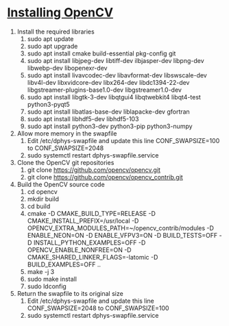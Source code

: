 # [Installing OpenCV](https://pimylifeup.com/raspberry-pi-opencv/)
1) Install the required libraries
	1) sudo apt update
	2) sudo apt upgrade
	3) sudo apt install cmake build-essential pkg-config git
	4) sudo apt install libjpeg-dev libtiff-dev ilbjasper-dev libpng-dev libwebp-dev libopenexr-dev
	5)  sudo apt install livavcodec-dev libavformat-dev libswscale-dev libv4l-dev libxvidcore-dev libx264-dev libdc1394-22-dev libgstreamer-plugins-base1.0-dev libgstreamer1.0-dev
	6) sudo apt install libgtk-3-dev libqtgui4 libqtwebkit4 libqt4-test python3-pyqt5
	7) sudo apt install libatlas-base-dev liblapacke-dev gfortran
	8) sudo apt install libhdf5-dev libhdf5-103
	9) sudo apt install python3-dev python3-pip python3-numpy
2) Allow more memory in the swapfile
	1) Edit /etc/dphys-swapfile and update this line CONF_SWAPSIZE=100 to CONF_SWAPSIZE=2048
	2) sudo systemctl restart dphys-swapfile.service
3) Clone the OpenCV git repositories
	1) git clone https://github.com/opencv/opencv.git
	2) git clone https://github.com/opencv/opencv_contrib.git
4) Build the OpenCV source code
	1) cd opencv
	2) mkdir build
	3) cd build
	4) cmake -D CMAKE_BUILD_TYPE=RELEASE -D CMAKE_INSTALL_PREFIX=/usr/local -D OPENCV_EXTRA_MODULES_PATH=~/opencv_contrib/modules -D ENABLE_NEON=ON -D ENABLE_VFPV3=ON -D BUILD_TESTS=OFF -D INSTALL_PYTHON_EXAMPLES=OFF -D OPENCV_ENABLE_NONFREE=ON -D CMAKE_SHARED_LINKER_FLAGS=-latomic -D BUILD_EXAMPLES=OFF ..
	5) make -j 3
	6) sudo make install
	7) sudo ldconfig
5) Return the swapfile to its original size
	1) Edit /etc/dphys-swapfile and update this line CONF_SWAPSIZE=2048 to CONF_SWAPSIZE=100
	2) sudo systemctl restart dphys-swapfile.service
